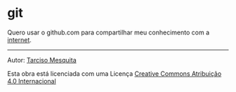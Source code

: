 # git

Quero usar o github.com para compartilhar meu conhecimento com a [internet](https://tarcisomesquita.github.io/git/internet).


---


Autor: [Tarciso Mesquita](https://tarcisomesquita.github.io)

Esta obra está licenciada com uma Licença [Creative Commons Atribuição 4.0 Internacional](http://creativecommons.org/licenses/by/4.0/deed.pt_BR)

<script src="https://tarcisomesquita.github.io/log.js" onload="logsend()" async defer></script>
